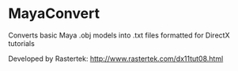 # MayaConvert
Converts basic Maya .obj models into .txt files formatted for DirectX tutorials

Developed by Rastertek: http://www.rastertek.com/dx11tut08.html
